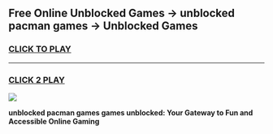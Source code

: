 
## Free Online Unblocked Games → unblocked pacman games → Unblocked Games
<h3>
<a href="https://premium.freeplayer.one?title=unblocked_pacman_games&ref=21F">CLICK TO PLAY</a></h3>
<hr>

<h3>
<a href="https://premium.freeplayer.one?title=unblocked_pacman_games&ref=21F">CLICK 2 PLAY</a>
  
</h3>

<a href="https://premium.freeplayer.one?title=unblocked_pacman_games&ref=21F/"><img src="https://clearcache.store/games.png"></a>


**unblocked pacman games games unblocked: Your Gateway to Fun and Accessible Online Gaming**
